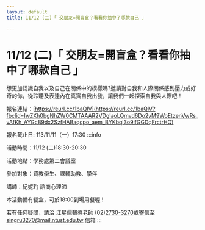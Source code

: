 ```yaml
---
layout: default
title: 11/12 (二)「 交朋友=開盲盒？看看你抽中了哪款自己 」

---
```


# 11/12 (二)「 交朋友=開盲盒？看看你抽中了哪款自己 」

想更加認識自我以及自己在關係中的模樣嗎?邀請對自我和人際關係感到壓力或好奇的你，從聆聽及表達內在真實自我出發，讓我們一起探索自我與人際吧！

報名連結：[https://reurl.cc/1baQlV](https://reurl.cc/1baQlV?fbclid=IwZXh0bgNhZW0CMTAAAR2VDgIaoLQmvd6Do2vM9WoEtzenVwRs_vAfKh_AYGcB9dx2SzfHABaqcpo_aem_BYKbql3o9lfGGDqFrctrHQ)

報名截止日: 113/11/11（一）17:30
:::info

活動時間：11/12 (二)18:30-20:30

活動地點：學務處第二會議室

參加對象：資教學生、課輔助教、學伴

講師：紀妮玓 諮商心理師　

本活動備有餐盒，可於18:00到場用餐喔 !

若有任何疑問，請洽 江星儒輔導老師 (02)2730-3270或寄信至singru3270@mail.ntust.edu.tw 信箱
:::
